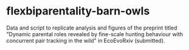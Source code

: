 # flexbiparentality-barn-owls
Data and script to replicate analysis and figures of the preprint titled "Dynamic parental roles revealed by fine-scale hunting behaviour with concurrent pair tracking in the wild" in EcoEvoRxiv (submitted).
